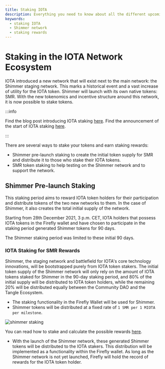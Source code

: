 ```yaml
---
title: Staking IOTA
description: Everything you need to know about all the different upcoming staking opportunities in the IOTA, and Shimmer network.
keywords:
  - staking IOTA
  - Shimmer network
  - staking rewards
---
```


# Staking in the IOTA Network Ecosystem

IOTA introduced a new network that will exist next to the main network: the Shimmer staging network. This marks a historical event and a vast increase of utility for the IOTA token.
Shimmer will launch with its own native tokens: SMR. With the new tokenomics and incentive structure around this network, it is now possible to stake tokens.

:::info

Find the blog post introducing IOTA staking [here](https://blog.iota.org/introducing-iota-staking/).
Find the announcement of the start of IOTA staking [here](https://blog.iota.org/iota-staking-start/).

:::

There are several ways to stake your tokens and earn staking rewards:

- Shimmer pre-launch staking to create the initial token supply for SMR and distribute it to those who stake their IOTA tokens.
- SMR token staking to help testing on the Shimmer network and to support the network.

## Shimmer Pre-launch Staking

This staking period aims to reward IOTA token holders for their participation and distribute tokens of the two new networks to them. In the case of Shimmer, it also creates the total initial supply of the network.

Starting from 28th December 2021, 3 p.m. CET, IOTA holders that possess IOTA tokens in the Firefly wallet and have chosen to participate in the staking period generated Shimmer tokens for 90 days.

The Shimmer staking period was limited to these initial 90 days.

### IOTA Staking for SMR Rewards

Shimmer, the staging network and battlefield for IOTA's core technology innovations, will be bootstrapped purely from IOTA token stakers. The initial token supply of the Shimmer network will only rely on the amount of IOTA tokens staked for Shimmer in the 90-day staking period, and 80% of the initial supply will be distributed to IOTA token holders, while the remaining 20% will be distributed equally between the Community DAO and the Tangle Ecosystem.

- The staking functionality in the Firefly Wallet will be used for Shimmer.
- Shimmer tokens will be distributed at a fixed rate of `1 SMR per 1 MIOTA per milestone`.

![shimmer staking](/img/learn/iota-token/shimmer-staking.png)

You can read how to stake and calculate the possible rewards [here](https://shimmer.network/claim).

- With the launch of the Shimmer network, these generated Shimmer tokens will be distributed to the IOTA stakers. This distribution will be implemented as a functionality within the Firefly wallet. As long as the Shimmer network is not yet launched, Firefly will hold the record of rewards for the IOTA token holder.
